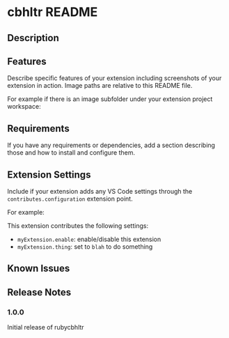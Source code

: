 # cbhltr README

## Description

## Features

Describe specific features of your extension including screenshots of your extension in action. Image paths are relative to this README file.

For example if there is an image subfolder under your extension project workspace:

## Requirements

If you have any requirements or dependencies, add a section describing those and how to install and configure them.

## Extension Settings

Include if your extension adds any VS Code settings through the `contributes.configuration` extension point.

For example:

This extension contributes the following settings:

* `myExtension.enable`: enable/disable this extension
* `myExtension.thing`: set to `blah` to do something

## Known Issues

## Release Notes

### 1.0.0

Initial release of rubycbhltr